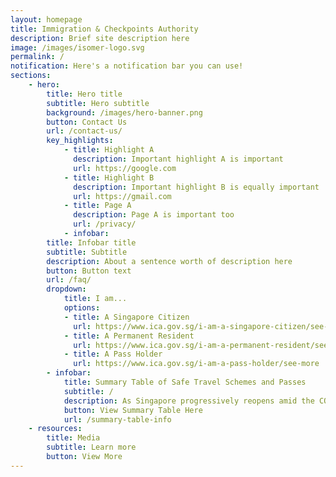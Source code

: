 ```yaml
---
layout: homepage
title: Immigration & Checkpoints Authority
description: Brief site description here
image: /images/isomer-logo.svg
permalink: /
notification: Here's a notification bar you can use!
sections:
    - hero:
        title: Hero title
        subtitle: Hero subtitle
        background: /images/hero-banner.png
        button: Contact Us
        url: /contact-us/
        key_highlights:
            - title: Highlight A
              description: Important highlight A is important
              url: https://google.com
            - title: Highlight B
              description: Important highlight B is equally important
              url: https://gmail.com
            - title: Page A
              description: Page A is important too
              url: /privacy/
            - infobar:
        title: Infobar title
        subtitle: Subtitle
        description: About a sentence worth of description here
        button: Button text
        url: /faq/
        dropdown:
            title: I am...
            options:
            - title: A Singapore Citizen
              url: https://www.ica.gov.sg/i-am-a-singapore-citizen/see-more
            - title: A Permanent Resident
              url: https://www.ica.gov.sg/i-am-a-permanent-resident/see-more
            - title: A Pass Holder
              url: https://www.ica.gov.sg/i-am-a-pass-holder/see-more
        - infobar:
            title: Summary Table of Safe Travel Schemes and Passes
            subtitle: / 
            description: As Singapore progressively reopens amid the COVID-19 pandemic, Singapore has implemented special travel        arrangements with some countries/regions to facilitate travel while safeguarding public health.
            button: View Summary Table Here
            url: /summary-table-info
    - resources:
        title: Media
        subtitle: Learn more
        button: View More
---
```


